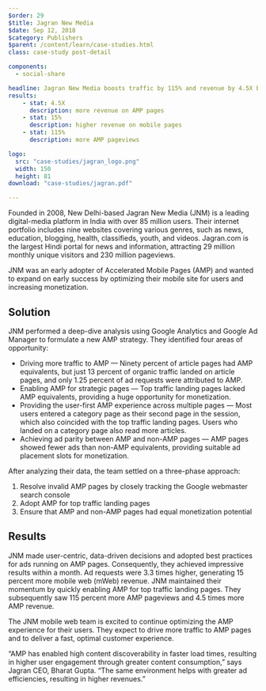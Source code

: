 ```yaml
---
$order: 29
$title: Jagran New Media
$date: Sep 12, 2018
$category: Publishers
$parent: /content/learn/case-studies.html
class: case-study post-detail

components:
  - social-share

headline: Jagran New Media boosts traffic by 115% and revenue by 4.5X by expanding AMP strategy
results:
    - stat: 4.5X
      description: more revenue on AMP pages
    - stat: 15% 
      description: higher revenue on mobile pages
    - stat: 115%
      description: more AMP pageviews

logo:
  src: "case-studies/jagran_logo.png"
  width: 150
  height: 81
download: "case-studies/jagran.pdf"

---
```



<div class="img-left">
    <amp-img width="582" height="1150" layout="responsive" src="/static/img/case-studies/jagran_1.png"></amp-img>
</div>

Founded in 2008, New Delhi-based Jagran New Media (JNM) is a leading digital-media platform in India with over 85 million users. Their internet portfolio includes nine websites covering various genres, such as news, education, blogging, health, classifieds, youth, and videos. Jagran.com is the largest Hindi portal for news and information, attracting 29 million monthly unique visitors and 230 million pageviews.
 
JNM was an early adopter of Accelerated Mobile Pages (AMP) and wanted to expand on early success by optimizing their mobile site for users and increasing monetization.

## Solution

JNM performed a deep-dive analysis using Google Analytics and Google Ad Manager to formulate a new AMP strategy. They identified four areas of opportunity:
 
  * Driving more traffic to AMP — Ninety percent of article pages had AMP equivalents, but just 13 percent of organic traffic landed on article pages, and only 1.25 percent of ad requests were attributed to AMP.
  * Enabling AMP for strategic pages — Top traffic landing pages lacked AMP equivalents, providing a huge opportunity for monetization.
  * Providing the user-first AMP experience across multiple pages — Most users entered a category page as their second page in the session, which also coincided with the top traffic landing pages. Users who landed on a category page also read more articles.
  * Achieving ad parity between AMP and non-AMP pages — AMP pages showed fewer ads than non-AMP equivalents, providing suitable ad placement slots for monetization.
 
After analyzing their data, the team settled on a three-phase approach:

  1. Resolve invalid AMP pages by closely tracking the Google webmaster search console
  2. Adopt AMP for top traffic landing pages
  3. Ensure that AMP and non-AMP pages had equal monetization potential


<div class="img-right">
    <amp-img width="590" height="1158" layout="responsive" src="/static/img/case-studies/jagran_2.png"></amp-img>
</div>

## Results

JNM made user-centric, data-driven decisions and adopted best practices for ads running on AMP pages. Consequently, they achieved impressive results within a month. Ad requests were 3.3 times higher, generating 15 percent more mobile web (mWeb) revenue. JNM maintained their momentum by quickly enabling AMP for top traffic landing pages. They subsequently saw 115 percent more AMP pageviews and 4.5 times more AMP revenue.
 
The JNM mobile web team is excited to continue optimizing the AMP experience for their users. They expect to drive more traffic to AMP pages and to deliver a fast, optimal customer experience.
 
“AMP has enabled high content discoverability in faster load times, resulting in higher user engagement through greater content consumption,” says Jagran CEO, Bharat Gupta. “The same environment helps with greater ad efficiencies, resulting in higher revenues.”

